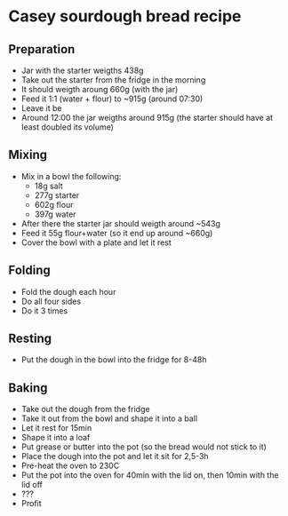 # Casey sourdough bread recipe

## Preparation

* Jar with the starter weigths 438g
* Take out the starter from the fridge in the morning
* It should weigth aroung 660g (with the jar)
* Feed it 1:1 (water + flour) to ~915g (around 07:30)
* Leave it be
* Around 12:00 the jar weigths around 915g (the starter should have at least doubled its volume)

## Mixing

* Mix in a bowl the following:
    * 18g salt
    * 277g starter
    * 602g flour
    * 397g water
* After there the starter jar should weigth around ~543g
* Feed it 55g flour+water (so it end up around ~660g)
* Cover the bowl with a plate and let it rest

## Folding

* Fold the dough each hour
* Do all four sides
* Do it 3 times

## Resting

* Put the dough in the bowl into the fridge for 8-48h

## Baking

* Take out the dough from the fridge
* Take it out from the bowl and shape it into a ball
* Let it rest for 15min
* Shape it into a loaf
* Put grease or butter into the pot (so the bread would not stick to it)
* Place the dough into the pot and let it sit for 2,5-3h
* Pre-heat the oven to 230C
* Put the pot into the oven for 40min with the lid on, then 10min with the lid off
* ???
* Profit

